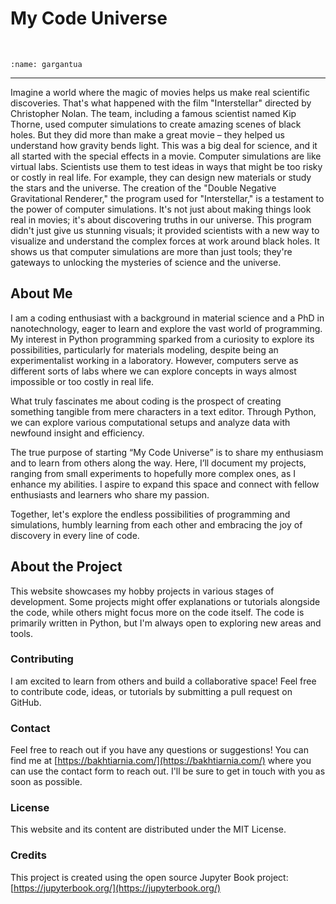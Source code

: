 # My Code Universe

<br>

```{image} ./images/gargantua.jpg
:name: gargantua
```
<hr>

Imagine a world where the magic of movies helps us make real scientific discoveries. That's what happened with the film "Interstellar" directed by Christopher Nolan. The team, including a famous scientist named Kip Thorne, used computer simulations to create amazing scenes of black holes. But they did more than make a great movie – they helped us understand how gravity bends light. This was a big deal for science, and it all started with the special effects in a movie. Computer simulations are like virtual labs. Scientists use them to test ideas in ways that might be too risky or costly in real life. For example, they can design new materials or study the stars and the universe. The creation of the "Double Negative Gravitational Renderer," the program used for "Interstellar," is a testament to the power of computer simulations. It's not just about making things look real in movies; it's about discovering truths in our universe. This program didn't just give us stunning visuals; it provided scientists with a new way to visualize and understand the complex forces at work around black holes. It shows us that computer simulations are more than just tools; they're gateways to unlocking the mysteries of science and the universe.

## About Me

I am a coding enthusiast with a background in material science and a PhD in nanotechnology, eager to learn and explore the vast world of programming. My interest in Python programming sparked from a curiosity to explore its possibilities, particularly for materials modeling, despite being an experimentalist working in a laboratory. However, computers serve as different sorts of labs where we can explore concepts in ways almost impossible or too costly in real life.

What truly fascinates me about coding is the prospect of creating something tangible from mere characters in a text editor. Through Python, we can explore various computational setups and analyze data with newfound insight and efficiency.

The true purpose of starting “My Code Universe” is to share my enthusiasm and to learn from others along the way. Here, I’ll document my projects, ranging from small experiments to hopefully more complex ones, as I enhance my abilities. I aspire to expand this space and connect with fellow enthusiasts and learners who share my passion.

Together, let's explore the endless possibilities of programming and simulations, humbly learning from each other and embracing the joy of discovery in every line of code.


## About the Project

This website showcases my hobby projects in various stages of development. Some projects might offer explanations or tutorials alongside the code, while others might focus more on the code itself. The code is primarily written in Python, but I'm always open to exploring new areas and tools.

### Contributing

I am excited to learn from others and build a collaborative space! Feel free to contribute code, ideas, or tutorials by submitting a pull request on GitHub. 

### Contact

Feel free to reach out if you have any questions or suggestions! You can find me at [https://bakhtiarnia.com/](https://bakhtiarnia.com/) where you can use the contact form to reach out. I'll be sure to get in touch with you as soon as possible.

### License

This website and its content are distributed under the MIT License.

### Credits

This project is created using the open source Jupyter Book project: [https://jupyterbook.org/](https://jupyterbook.org/)


```{tableofcontents}
```